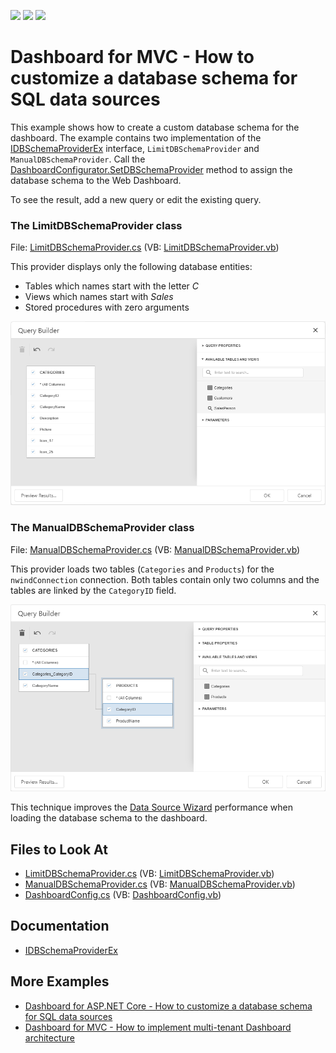 <!-- default badges list -->
![](https://img.shields.io/endpoint?url=https://codecentral.devexpress.com/api/v1/VersionRange/128579120/21.2.1%2B)
[![](https://img.shields.io/badge/Open_in_DevExpress_Support_Center-FF7200?style=flat-square&logo=DevExpress&logoColor=white)](https://supportcenter.devexpress.com/ticket/details/T584271)
[![](https://img.shields.io/badge/📖_How_to_use_DevExpress_Examples-e9f6fc?style=flat-square)](https://docs.devexpress.com/GeneralInformation/403183)
<!-- default badges end -->

# Dashboard for MVC - How to customize a database schema for SQL data sources

This example shows how to create a custom database schema for the dashboard. The example contains two implementation of the [IDBSchemaProviderEx](https://docs.devexpress.com/CoreLibraries/DevExpress.DataAccess.Sql.IDBSchemaProviderEx) interface, `LimitDBSchemaProvider` and `ManualDBSchemaProvider`. Call the [DashboardConfigurator.SetDBSchemaProvider](https://docs.devexpress.com/Dashboard/DevExpress.DashboardWeb.DashboardConfigurator.SetDBSchemaProvider(DevExpress.DataAccess.Sql.IDBSchemaProviderEx)) method to assign the database schema to the Web Dashboard.

To see the result, add a new query or edit the existing query.

### The LimitDBSchemaProvider class

File: [LimitDBSchemaProvider.cs](./CS/MvcDashboard_CustomSchemaProvider/Code/LimitDBSchemaProvider.cs) (VB: [LimitDBSchemaProvider.vb](./VB/MvcDashboard_CustomSchemaProvider/Code/LimitDBSchemaProvider.vb))

This provider displays only the following database entities:

- Tables which names start with the letter *C*
- Views which names start with *Sales*
- Stored procedures with zero arguments

![](images/custom_dbschema_views.png)

### The ManualDBSchemaProvider class

File: [ManualDBSchemaProvider.cs](./CS/MvcDashboard_CustomSchemaProvider/Code/ManualDBSchemaProvider.cs) (VB: [ManualDBSchemaProvider.vb](./VB/MvcDashboard_CustomSchemaProvider/Code/ManualDBSchemaProvider.vb))

This provider loads two tables (`Categories` and `Products`) for the `nwindConnection` connection. Both tables contain only two columns and the tables are linked by the `CategoryID` field.

![](images/custom_dbschema_tables.png)

This technique improves the [Data Source Wizard](https://docs.devexpress.com/Dashboard/117680/) performance when loading the database schema to the dashboard.

## Files to Look At

* [LimitDBSchemaProvider.cs](./CS/WebDashboardAspNetCore/LimitDBSchemaProvider.cs) (VB: [LimitDBSchemaProvider.vb](./VB/MvcDashboard_CustomSchemaProvider/Code/LimitDBSchemaProvider.vb))
* [ManualDBSchemaProvider.cs](./CS/WebDashboardAspNetCore/ManualDBSchemaProvider.cs) (VB: [ManualDBSchemaProvider.vb](./VB/MvcDashboard_CustomSchemaProvider/Code/ManualDBSchemaProvider.vb))
* [DashboardConfig.cs](/CS/MvcDashboard_CustomSchemaProvider/App_Start/DashboardConfig.cs) (VB: [DashboardConfig.vb](./VB/MvcDashboard_CustomSchemaProvider/App_Start/DashboardConfig.vb))

## Documentation

* [IDBSchemaProviderEx](https://docs.devexpress.com/CoreLibraries/DevExpress.DataAccess.Sql.IDBSchemaProviderEx)

## More Examples

* [Dashboard for ASP.NET Core - How to customize a database schema for SQL data sources](https://github.com/DevExpress-Examples/asp-net-core-dashboard-custom-database-schema-for-sql-data-sources)
* [Dashboard for MVC - How to implement multi-tenant Dashboard architecture
](https://github.com/DevExpress-Examples/DashboardUserBasedMVC)

